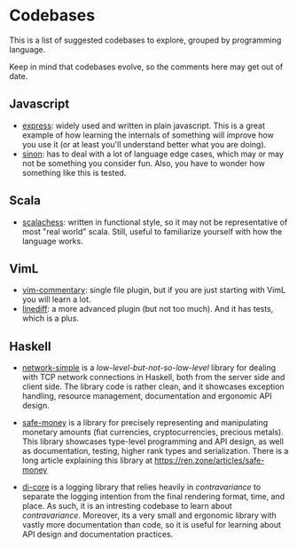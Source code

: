 # Codebases

This is a list of suggested codebases to explore, grouped by programming
language.

Keep in mind that codebases evolve, so the comments here may get out of
date.

## Javascript

- [express](https://github.com/expressjs/express): widely used and written in
  plain javascript. This is a great example of how learning the internals of
  something will improve how you use it (or at least you'll understand
  better what you are doing).
- [sinon](https://github.com/sinonjs/sinon): has to deal with a lot of language
  edge cases, which may or may not be something you consider fun. Also, you have
  to wonder how something like this is tested.

## Scala

- [scalachess](https://github.com/ornicar/scalachess): written in functional
  style, so it may not be representative of most "real world" scala. Still,
  useful to familiarize yourself with how the language works.

## VimL

- [vim-commentary](https://github.com/tpope/vim-commentary): single file plugin,
  but if you are just starting with VimL you will learn a lot.
- [linediff](https://github.com/AndrewRadev/linediff.vim): a more advanced
  plugin (but not too much). And it has tests, which is a plus.

## Haskell

- [network-simple](https://hackage.haskell.org/package/network-simple) 
  is a _low-level-but-not-so-low-level_ library for dealing 
  with TCP network connections in Haskell, both from the server side and client
  side. The library code is rather clean, and it showcases exception handling, 
  resource management, documentation and ergonomic API design.

- [safe-money](https://hackage.haskell.org/package/safe-money) 
  is a library for precisely representing and manipulating 
  monetary amounts (fiat currencies, cryptocurrencies, precious metals). This 
  library showcases type-level programming and API design, as well as
  documentation, testing, higher rank types and serialization. There is a long 
  article explaining this library at https://ren.zone/articles/safe-money
  
- [di-core](https://hackage.haskell.org/package/di-core)
  is a logging library that relies heavily in _contravariance_ to separate 
  the logging intention from the final rendering format, time, and place. As 
  such, it is an intresting codebase to learn about _contravariance_. Moreover,
  its a very small and ergonomic library with vastly more documentation than 
  code, so it is useful for learning about API design and documentation 
  practices. 
  
